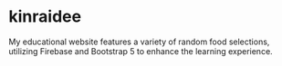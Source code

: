 # kinraidee
My educational website features a variety of random food selections, utilizing Firebase and Bootstrap 5 to enhance the learning experience.
